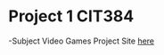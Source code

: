 # Project 1 CIT384
-Subject Video Games
Project Site <a href="https://project1.ssingh.info" >here</a>
